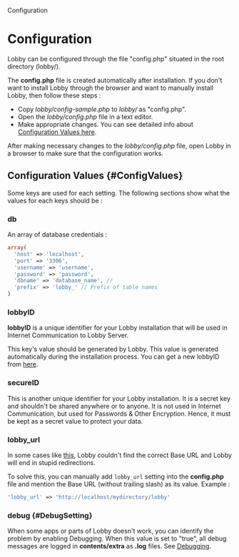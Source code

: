 Configuration

# Configuration

Lobby can be configured through the file "config.php" situated in the root directory (lobby/).

The **config.php** file is created automatically after installation. If you don't want to install Lobby through the browser and want to manually install Lobby, then follow these steps :

* Copy *lobby/config-sample.php* to *lobby/* as "config.php".
* Open the *lobby/config.php* file in a text editor.
* Make appropriate changes. You can see detailed info about [Configuration Values here](#ConfigValues).

After making necessary changes to the *lobby/config.php* file, open Lobby in a browser to make sure that the configuration works.

## Configuration Values {#ConfigValues}

Some keys are used for each setting. The following sections show what the values for each keys should be :

### db

An array of database credentials :
```php
array(
  'host' => 'localhost',
  'port' => '3306',
  'username' => 'username',
  'password' => 'password',
  'dbname' => 'database_name', // 
  'prefix' => 'lobby_' // Prefix of table names
)
```

### lobbyID

**lobbyID** is a unique identifier for your Lobby installation that will be used in Internet Communication to Lobby Server.

This key's value should be generated by Lobby. This value is generated automatically during the installation process. You can get a new lobbyID from [here](/api/lobby-installation-id).

### secureID

This is another unique identifier for your Lobby installation. It is a secret key and shouldn't be shared anywhere or to anyone. It is not used in Internet Communication, but used for Passwords & Other Encryption. Hence, it must be kept as a secret value to protect your data.

### lobby_url

In some cases like [this](http://subinsb.com/lobby#comment-2254238753), Lobby couldn't find the correct Base URL and Lobby will end in stupid redirections.

To solve this, you can manually add `lobby_url` setting into the **config.php** file and mention the Base URL (without trailing slash) as its value. Example :

```php
'lobby_url' => 'http://localhost/mydirectory/lobby'
```

### debug {#DebugSetting}

When some apps or parts of Lobby doesn't work, you can identify the problem by enabling Debugging. When this value is set to "true", all debug messages are logged in **contents/extra** as **.log** files. See [Debugging](/docs/dev/debug).
